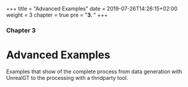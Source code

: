 +++
title = "Advanced Examples"
date = 2019-07-26T14:26:15+02:00
weight = 3
chapter = true
pre = "<b>3. </b>"
+++

### Chapter 3

# Advanced Examples

Examples that show of the complete process from data generation with UnrealGT to the processing with a thridparty tool.